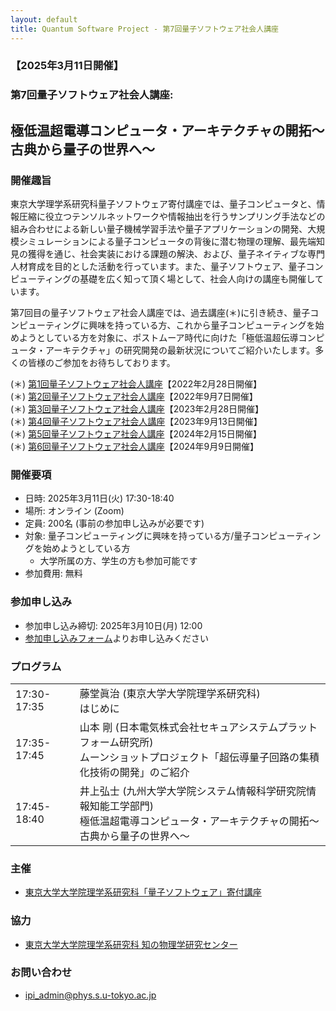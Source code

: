 ```yaml
---
layout: default
title: Quantum Software Project - 第7回量子ソフトウェア社会人講座
---
```


### 【2025年3月11日開催】
### 第7回量子ソフトウェア社会人講座:
## 極低温超電導コンピュータ・アーキテクチャの開拓〜古典から量子の世界へ〜

### 開催趣旨

東京大学理学系研究科量子ソフトウェア寄付講座では、量子コンピュータと、情報圧縮に役立つテンソルネットワークや情報抽出を行うサンプリング手法などの組み合わせによる新しい量子機械学習手法や量子アプリケーションの開発、大規模シミュレーションによる量子コンピュータの背後に潜む物理の理解、最先端知見の獲得を通じ、社会実装における課題の解決、および、量子ネイティブな専門人材育成を目的とした活動を行っています。また、量子ソフトウェア、量子コンピューティングの基礎を広く知って頂く場として、社会人向けの講座も開催しています。

第7回目の量子ソフトウェア社会人講座では、過去講座(＊)に引き続き、量子コンピューティングに興味を持っている方、これから量子コンピューティングを始めようとしている方を対象に、ポストムーア時代に向けた「極低温超伝導コンピュータ・アーキテクチャ」の研究開発の最新状況についてご紹介いたします。多くの皆様のご参加をお待ちしております。

(＊) [第1回量子ソフトウェア社会人講座](openseminar202202)【2022年2月28日開催】<br/>
(＊) [第2回量子ソフトウェア社会人講座](openseminar202209)【2022年9月7日開催】<br/>
(＊) [第3回量子ソフトウェア社会人講座](openseminar202302)【2023年2月28日開催】<br/>
(＊) [第4回量子ソフトウェア社会人講座](openseminar202309)【2023年9月13日開催】<br/>
(＊) [第5回量子ソフトウェア社会人講座](openseminar202402)【2024年2月15日開催】<br/>
(＊) [第6回量子ソフトウェア社会人講座](openseminar202409)【2024年9月9日開催】

### 開催要項

* 日時: 2025年3月11日(火) 17:30-18:40
* 場所: オンライン (Zoom)
* 定員: 200名 (事前の参加申し込みが必要です)
* 対象: 量子コンピューティングに興味を持っている方/量子コンピューティングを始めようとしている方
    * 大学所属の方、学生の方も参加可能です
* 参加費用: 無料

### 参加申し込み

* 参加申し込み締切: 2025年3月10日(月) 12:00
* [参加申し込みフォーム](https://forms.gle/cdMaDjDgavrcjr5fA)よりお申し込みください

### プログラム

<table>
<tr><td>17:30-17:35</td><td>藤堂眞治 (東京大学大学院理学系研究科)<br/>はじめに</td></tr>
<tr><td>17:35-17:45</td><td>山本 剛 (日本電気株式会社セキュアシステムプラットフォーム研究所)<br/>ムーンショットプロジェクト「超伝導量子回路の集積化技術の開発」のご紹介</td></tr>
<tr><td>17:45-18:40</td><td>井上弘士 (九州大学大学院システム情報科学研究院情報知能工学部門)<br/>極低温超電導コンピュータ・アーキテクチャの開拓〜古典から量子の世界へ〜</td></tr>
</table>

### 主催

* [東京大学大学院理学系研究科「量子ソフトウェア」寄付講座](https://qsw.phys.s.u-tokyo.ac.jp)

### 協力

* [東京大学大学院理学系研究科 知の物理学研究センター](https://www.phys.s.u-tokyo.ac.jp/lp/ipi/)

### お問い合わせ

* [ipi_admin@phys.s.u-tokyo.ac.jp](mailto:ipi_admin@phys.s.u-tokyo.ac.jp)
